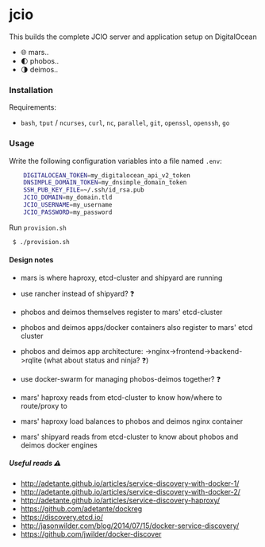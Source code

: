 # jcio

This builds the complete JCIO server and application setup on DigitalOcean
- :globe_with_meridians: mars.<domain>.<tld>
- :first_quarter_moon: phobos.<domain>.<tld>
- :last_quarter_moon: deimos.<domain>.<tld>

### Installation

Requirements:

* `bash`, `tput` / `ncurses`, `curl`, `nc`, `parallel`, `git`, `openssl`, `openssh`, `go`

### Usage

Write the following configuration variables into a file named `.env`:

```sh
	DIGITALOCEAN_TOKEN=my_digitalocean_api_v2_token
	DNSIMPLE_DOMAIN_TOKEN=my_dnsimple_domain_token
	SSH_PUB_KEY_FILE=~/.ssh/id_rsa.pub
	JCIO_DOMAIN=my_domain.tld
	JCIO_USERNAME=my_username
	JCIO_PASSWORD=my_password
```

Run `provision.sh`

```sh
 $ ./provision.sh
```

#### Design notes

- mars is where haproxy, etcd-cluster and shipyard are running
- use rancher instead of shipyard? :question:

- phobos and deimos themselves register to mars' etcd-cluster
- phobos and deimos apps/docker containers also register to mars' etcd cluster
- phobos and deimos app architecture: ->nginx->frontend->backend->rqlite (what about status and ninja? :question:)
- use docker-swarm for managing phobos-deimos together? :question:

- mars' haproxy reads from etcd-cluster to know how/where to route/proxy to
- mars' haproxy load balances to phobos and deimos nginx container
- mars' shipyard reads from etcd-cluster to know about phobos and deimos docker engines

##### Useful reads :warning:

- http://adetante.github.io/articles/service-discovery-with-docker-1/
- http://adetante.github.io/articles/service-discovery-with-docker-2/
- http://adetante.github.io/articles/service-discovery-haproxy/
- https://github.com/adetante/dockreg
- https://discovery.etcd.io/
- http://jasonwilder.com/blog/2014/07/15/docker-service-discovery/
- https://github.com/jwilder/docker-discover
